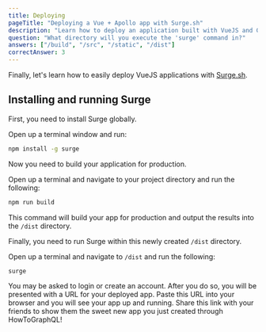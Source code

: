 ```yaml
---
title: Deploying
pageTitle: "Deploying a Vue + Apollo app with Surge.sh"
description: "Learn how to deploy an application built with VueJS and Graphcool through Surge.sh."
question: "What directory will you execute the 'surge' command in?"
answers: ["/build", "/src", "/static", "/dist"]
correctAnswer: 3
---
```


Finally, let's learn how to easily deploy VueJS applications with [Surge.sh](http://surge.sh/).


## Installing and running Surge

First, you need to install Surge globally.

<Instruction>

Open up a terminal window and run:

```bash
npm install -g surge
```

</Instruction>


Now you need to build your application for production.

<Instruction>

Open up a terminal and navigate to your project directory and run the following:

```bash
npm run build
```

</Instruction>


This command will build your app for production and output the results into the `/dist` directory.

Finally, you need to run Surge within this newly created `/dist` directory.

<Instruction>

Open up a terminal and navigate to `/dist` and run the following:

```bash
surge
```

</Instruction>

You may be asked to login or create an account. After you do so, you will be presented with a URL for your deployed app. Paste this URL into your browser and you will see your app up and running. Share this link with your friends to show them the sweet new app you just created through HowToGraphQL!
